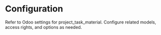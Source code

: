 # Configuration

Refer to Odoo settings for project_task_material. Configure related models, access rights, and options as needed.
